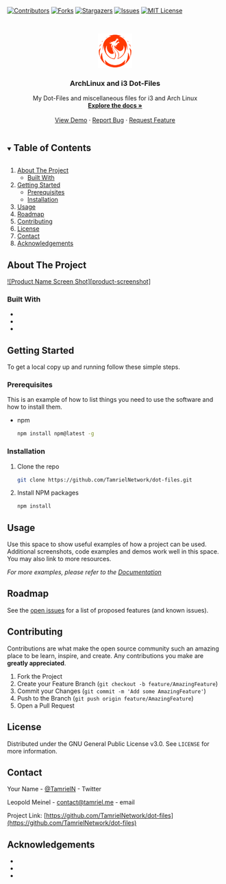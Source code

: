 <!--
*** Thanks for checking out the Best-README-Template. If you have a suggestion
*** that would make this better, please fork the repo and create a pull request
*** or simply open an issue with the tag "enhancement".
*** Thanks again! Now go create something AMAZING! :D
***
***
***
*** To avoid retyping too much info. Do a search and replace for the following:
*** github_username, repo_name, twitter_handle, email, project_title, project_description
-->



<!-- PROJECT SHIELDS -->
<!--
*** I'm using markdown "reference style" links for readability.
*** Reference links are enclosed in brackets [ ] instead of parentheses ( ).
*** See the bottom of this document for the declaration of the reference variables
*** for contributors-url, forks-url, etc. This is an optional, concise syntax you may use.
*** https://www.markdownguide.org/basic-syntax/#reference-style-links
-->
[![Contributors][contributors-shield]][contributors-url]
[![Forks][forks-shield]][forks-url]
[![Stargazers][stars-shield]][stars-url]
[![Issues][issues-shield]][issues-url]
[![MIT License][license-shield]][license-url]


<!-- PROJECT LOGO -->
<br />
<p align="center">
  <a href="https://github.com/TamrielNetwork/dot-files">
    <img src="images/logo.png" alt="Logo" width="80" height="80">
  </a>

  <h3 align="center">ArchLinux and i3 Dot-Files</h3>

  <p align="center">
    My Dot-Files and miscellaneous files for i3 and Arch Linux
    <br />
    <a href="https://github.com/TamrielNetwork/dot-files"><strong>Explore the docs »</strong></a>
    <br />
    <br />
    <a href="https://github.com/TamrielNetwork/dot-files">View Demo</a>
    ·
    <a href="https://github.com/TamrielNetwork/dot-files/issues">Report Bug</a>
    ·
    <a href="https://github.com/TamrielNetwork/dot-files/issues">Request Feature</a>
  </p>
</p>



<!-- TABLE OF CONTENTS -->
<details open="open">
  <summary><h2 style="display: inline-block">Table of Contents</h2></summary>
  <ol>
    <li>
      <a href="#about-the-project">About The Project</a>
      <ul>
        <li><a href="#built-with">Built With</a></li>
      </ul>
    </li>
    <li>
      <a href="#getting-started">Getting Started</a>
      <ul>
        <li><a href="#prerequisites">Prerequisites</a></li>
        <li><a href="#installation">Installation</a></li>
      </ul>
    </li>
    <li><a href="#usage">Usage</a></li>
    <li><a href="#roadmap">Roadmap</a></li>
    <li><a href="#contributing">Contributing</a></li>
    <li><a href="#license">License</a></li>
    <li><a href="#contact">Contact</a></li>
    <li><a href="#acknowledgements">Acknowledgements</a></li>
  </ol>
</details>



<!-- ABOUT THE PROJECT -->
## About The Project

[![Product Name Screen Shot][product-screenshot]](https://example.com)



### Built With

* []()
* []()
* []()



<!-- GETTING STARTED -->
## Getting Started

To get a local copy up and running follow these simple steps.

### Prerequisites

This is an example of how to list things you need to use the software and how to install them.
* npm
  ```sh
  npm install npm@latest -g
  ```

### Installation

1. Clone the repo
   ```sh
   git clone https://github.com/TamrielNetwork/dot-files.git
   ```
2. Install NPM packages
   ```sh
   npm install
   ```



<!-- USAGE EXAMPLES -->
## Usage

Use this space to show useful examples of how a project can be used. Additional screenshots, code examples and demos work well in this space. You may also link to more resources.

_For more examples, please refer to the [Documentation](https://example.com)_



<!-- ROADMAP -->
## Roadmap

See the [open issues](https://github.com/TamrielNetwork/dot-files/issues) for a list of proposed features (and known issues).



<!-- CONTRIBUTING -->
## Contributing

Contributions are what make the open source community such an amazing place to be learn, inspire, and create. Any contributions you make are **greatly appreciated**.

1. Fork the Project
2. Create your Feature Branch (`git checkout -b feature/AmazingFeature`)
3. Commit your Changes (`git commit -m 'Add some AmazingFeature'`)
4. Push to the Branch (`git push origin feature/AmazingFeature`)
5. Open a Pull Request



<!-- LICENSE -->
## License

Distributed under the GNU General Public License v3.0. See `LICENSE` for more information.



<!-- CONTACT -->
## Contact

Your Name - [@TamrielN](https://twitter.com/TamrielN) - Twitter

Leopold Meinel - [contact@tamriel.me](mailto:contact@tamriel.me) - email

Project Link: [https://github.com/TamrielNetwork/dot-files](https://github.com/TamrielNetwork/dot-files)



<!-- ACKNOWLEDGEMENTS -->
## Acknowledgements

* []()
* []()
* []()





<!-- MARKDOWN LINKS & IMAGES -->
<!-- https://www.markdownguide.org/basic-syntax/#reference-style-links -->
[contributors-shield]: https://img.shields.io/github/contributors-anon/TamrielNetwork/dot-files?style=for-the-badge
[contributors-url]: https://github.com/TamrielNetwork/dot-files/graphs/contributors
[forks-shield]: https://img.shields.io/github/forks/TamrielNetwork/dot-files?label=Forks&style=for-the-badge
[forks-url]: https://github.com/TamrielNetwork/dot-files/network/members
[stars-shield]: https://img.shields.io/github/stars/TamrielNetwork/booX?style=for-the-badge
[stars-url]: https://github.com/TamrielNetwork/dot-files/stargazers
[issues-shield]: https://img.shields.io/github/issues/TamrielNetwork/dot-files?style=for-the-badge
[issues-url]: https://github.com/TamrielNetwork/dot-files/issues
[license-shield]: https://img.shields.io/github/license/TamrielNetwork/dot-files?style=for-the-badge
[license-url]: https://github.com/TamrielNetwork/dot-files/blob/main/LICENSE
